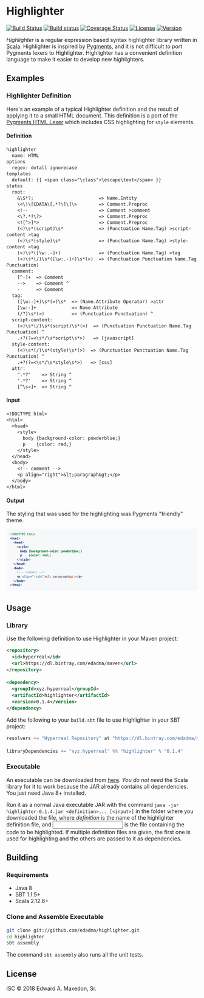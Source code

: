Highlighter
===========

[![Build Status](https://www.travis-ci.org/edadma/highlighter.svg?branch=master)](https://www.travis-ci.org/edadma/highlighter)
[![Build status](https://ci.appveyor.com/api/projects/status/iophnk3cycjtf8px?svg=true)](https://ci.appveyor.com/project/edadma/highlighter)
[![Coverage Status](https://coveralls.io/repos/github/edadma/highlighter/badge.svg?branch=master)](https://coveralls.io/github/edadma/highlighter?branch=master)
[![License](https://img.shields.io/badge/license-ISC-blue.svg)](https://github.com/edadma/highlighter/blob/master/LICENSE)
[![Version](https://img.shields.io/badge/latest_release-v0.1.4-orange.svg)](https://github.com/edadma/highlighter/releases/tag/v0.1.4)

*Highlighter* is a regular expression based syntax highlighter library written in [Scala](http://scala-lang.org). Highlighter is inspired by [Pygments](http://pygments.org/), and it is not difficult to port Pygments lexers to Highlighter.  Highlighter has a convenient definition language to make it easier to develop new highlighters.

Examples
--------

### Highlighter Definition

Here's an example of a typical Highlighter definition and the result of applying it to a small HTML document.  This definition is a port of the [Pygments HTML Lexer](https://bitbucket.org/birkenfeld/pygments-main/src/default/pygments/lexers/html.py) which includes CSS highlighting for `style` elements.

#### Definition

```
highlighter
  name: HTML
options
  regex: dotall ignorecase
templates
  default: {{ <span class="\class">\escape\text</span> }}
states
  root:
    &\S*?;                        => Name.Entity
    \<\!\[CDATA\[.*?\]\]\>        => Comment.Preproc
    <!--                          => Comment >comment
    <\?.*?\?>                     => Comment.Preproc
    <![^>]*>                      => Comment.Preproc
    (<)\s*(script)\s*             => (Punctuation Name.Tag) >script-content >tag
    (<)\s*(style)\s*              => (Punctuation Name.Tag) >style-content >tag
    (<)\s*([\w:.-]+)              => (Punctuation Name.Tag) >tag
    (<)\s*(/)\s*([\w:.-]+)\s*(>)  => (Punctuation Punctuation Name.Tag Punctuation)
  comment:
    [^-]+  => Comment
    -->    => Comment ^
    -      => Comment
  tag:
    ([\w:-]+)\s*(=)\s*  => (Name.Attribute Operator) >attr
    [\w:-]+             => Name.Attribute
    (/?)\s*(>)          => (Punctuation Punctuation) ^
  script-content:
    (<)\s*(/)\s*(script)\s*(>)  => (Punctuation Punctuation Name.Tag Punctuation) ^
    .+?(?=<\s*/\s*script\s*>)   => [javascript]
  style-content:
    (<)\s*(/)\s*(style)\s*(>)  => (Punctuation Punctuation Name.Tag Punctuation) ^
    .+?(?=<\s*/\s*style\s*>)   => [css]
  attr:
    ".*?"    => String ^
    '.*?'    => String ^
    [^\s>]+  => String ^
```

#### Input

```
<!DOCTYPE html>
<html>
  <head>
    <style>
      body {background-color: powderblue;}
      p    {color: red;}
    </style>
  </head>
  <body>
    <!-- comment -->
    <p align="right">&lt;paragraph&gt;</p>
  </body>
</html>
```

#### Output

The styling that was used for the highlighting was Pygments "friendly" theme.

![example](example.png)


Usage
-----

### Library

Use the following definition to use Highlighter in your Maven project:

```xml
<repository>
  <id>hyperreal</id>
  <url>https://dl.bintray.com/edadma/maven</url>
</repository>

<dependency>
  <groupId>xyz.hyperreal</groupId>
  <artifactId>highlighter</artifactId>
  <version>0.1.4</version>
</dependency>
```

Add the following to your `build.sbt` file to use Highlighter in your SBT project:

```sbt
resolvers += "Hyperreal Repository" at "https://dl.bintray.com/edadma/maven"

libraryDependencies += "xyz.hyperreal" %% "highlighter" % "0.1.4"
```

### Executable

An executable can be downloaded from [here](https://dl.bintray.com/edadma/generic/highlighter-0.1.4.jar). *You do not need* the Scala library for it to work because the JAR already contains all dependencies. You just need Java 8+ installed.

Run it as a normal Java executable JAR with the command `java -jar highlighter-0.1.4.jar <definition>... [<input>]` in the folder where you downloaded the file, where *definition* is the name of the highlighter definition file, and <input> is the file containing the code to be highlighted.  If multiple definition files are given, the first one is used for highlighting and the others are passed to it as dependencies.

Building
--------

### Requirements

- Java 8
- SBT 1.1.5+
- Scala 2.12.6+

### Clone and Assemble Executable

```bash
git clone git://github.com/edadma/highlighter.git
cd highlighter
sbt assembly
```

The command `sbt assembly` also runs all the unit tests.


License
-------

ISC © 2018 Edward A. Maxedon, Sr.